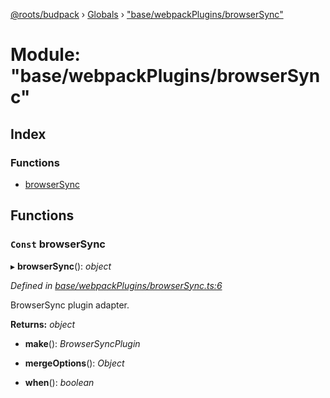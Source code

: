 [@roots/budpack](../README.md) › [Globals](../globals.md) › ["base/webpackPlugins/browserSync"](_base_webpackplugins_browsersync_.md)

# Module: "base/webpackPlugins/browserSync"

## Index

### Functions

* [browserSync](_base_webpackplugins_browsersync_.md#const-browsersync)

## Functions

### `Const` browserSync

▸ **browserSync**(): *object*

*Defined in [base/webpackPlugins/browserSync.ts:6](https://github.com/roots/bud-support/blob/bc9161d/src/budpack/builder/base/webpackPlugins/browserSync.ts#L6)*

BrowserSync plugin adapter.

**Returns:** *object*

* **make**(): *BrowserSyncPlugin*

* **mergeOptions**(): *Object*

* **when**(): *boolean*
